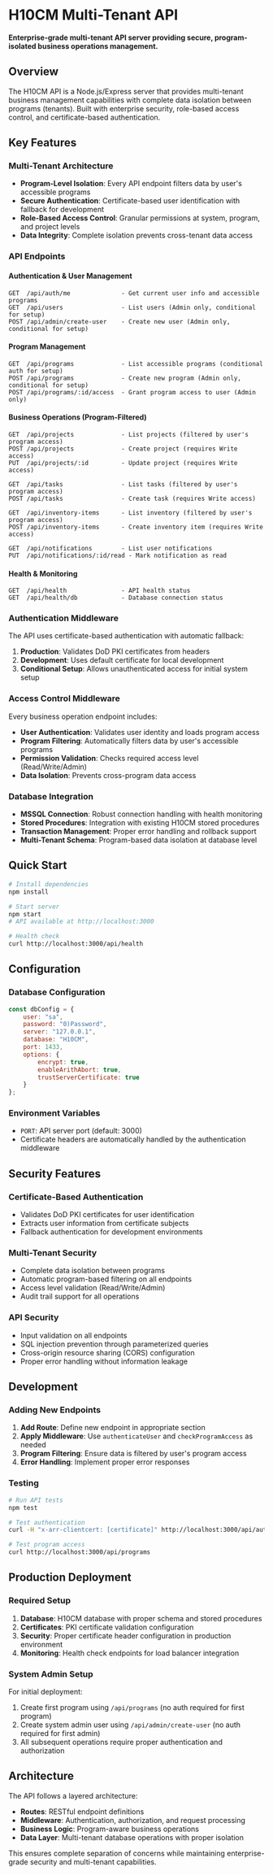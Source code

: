 # H10CM Multi-Tenant API

**Enterprise-grade multi-tenant API server providing secure, program-isolated business operations management.**

## Overview

The H10CM API is a Node.js/Express server that provides multi-tenant business management capabilities with complete data isolation between programs (tenants). Built with enterprise security, role-based access control, and certificate-based authentication.

## Key Features

### Multi-Tenant Architecture
- **Program-Level Isolation**: Every API endpoint filters data by user's accessible programs
- **Secure Authentication**: Certificate-based user identification with fallback for development
- **Role-Based Access Control**: Granular permissions at system, program, and project levels
- **Data Integrity**: Complete isolation prevents cross-tenant data access

### API Endpoints

#### Authentication & User Management
```
GET  /api/auth/me              - Get current user info and accessible programs
GET  /api/users                - List users (Admin only, conditional for setup)
POST /api/admin/create-user    - Create new user (Admin only, conditional for setup)
```

#### Program Management
```
GET  /api/programs             - List accessible programs (conditional auth for setup)
POST /api/programs             - Create new program (Admin only, conditional for setup)
POST /api/programs/:id/access  - Grant program access to user (Admin only)
```

#### Business Operations (Program-Filtered)
```
GET  /api/projects             - List projects (filtered by user's program access)
POST /api/projects             - Create project (requires Write access)
PUT  /api/projects/:id         - Update project (requires Write access)

GET  /api/tasks                - List tasks (filtered by user's program access)
POST /api/tasks                - Create task (requires Write access)

GET  /api/inventory-items      - List inventory (filtered by user's program access)
POST /api/inventory-items      - Create inventory item (requires Write access)

GET  /api/notifications        - List user notifications
PUT  /api/notifications/:id/read - Mark notification as read
```

#### Health & Monitoring
```
GET  /api/health               - API health status
GET  /api/health/db            - Database connection status
```

### Authentication Middleware

The API uses certificate-based authentication with automatic fallback:

1. **Production**: Validates DoD PKI certificates from headers
2. **Development**: Uses default certificate for local development
3. **Conditional Setup**: Allows unauthenticated access for initial system setup

### Access Control Middleware

Every business operation endpoint includes:
- **User Authentication**: Validates user identity and loads program access
- **Program Filtering**: Automatically filters data by user's accessible programs
- **Permission Validation**: Checks required access level (Read/Write/Admin)
- **Data Isolation**: Prevents cross-program data access

### Database Integration

- **MSSQL Connection**: Robust connection handling with health monitoring
- **Stored Procedures**: Integration with existing H10CM stored procedures
- **Transaction Management**: Proper error handling and rollback support
- **Multi-Tenant Schema**: Program-based data isolation at database level

## Quick Start

```bash
# Install dependencies
npm install

# Start server
npm start
# API available at http://localhost:3000

# Health check
curl http://localhost:3000/api/health
```

## Configuration

### Database Configuration
```javascript
const dbConfig = {
    user: "sa",
    password: "0)Password", 
    server: "127.0.0.1",
    database: "H10CM",
    port: 1433,
    options: {
        encrypt: true,
        enableArithAbort: true,
        trustServerCertificate: true
    }
};
```

### Environment Variables
- `PORT`: API server port (default: 3000)
- Certificate headers are automatically handled by the authentication middleware

## Security Features

### Certificate-Based Authentication
- Validates DoD PKI certificates for user identification
- Extracts user information from certificate subjects
- Fallback authentication for development environments

### Multi-Tenant Security
- Complete data isolation between programs
- Automatic program-based filtering on all endpoints
- Access level validation (Read/Write/Admin)
- Audit trail support for all operations

### API Security
- Input validation on all endpoints
- SQL injection prevention through parameterized queries
- Cross-origin resource sharing (CORS) configuration
- Proper error handling without information leakage

## Development

### Adding New Endpoints

1. **Add Route**: Define new endpoint in appropriate section
2. **Apply Middleware**: Use `authenticateUser` and `checkProgramAccess` as needed
3. **Program Filtering**: Ensure data is filtered by user's program access
4. **Error Handling**: Implement proper error responses

### Testing

```bash
# Run API tests
npm test

# Test authentication
curl -H "x-arr-clientcert: [certificate]" http://localhost:3000/api/auth/me

# Test program access
curl http://localhost:3000/api/programs
```

## Production Deployment

### Required Setup
1. **Database**: H10CM database with proper schema and stored procedures
2. **Certificates**: PKI certificate validation configuration
3. **Security**: Proper certificate header configuration in production environment
4. **Monitoring**: Health check endpoints for load balancer integration

### System Admin Setup
For initial deployment:
1. Create first program using `/api/programs` (no auth required for first program)
2. Create system admin user using `/api/admin/create-user` (no auth required for first admin)
3. All subsequent operations require proper authentication and authorization

## Architecture

The API follows a layered architecture:
- **Routes**: RESTful endpoint definitions
- **Middleware**: Authentication, authorization, and request processing
- **Business Logic**: Program-aware business operations
- **Data Layer**: Multi-tenant database operations with proper isolation

This ensures complete separation of concerns while maintaining enterprise-grade security and multi-tenant capabilities.

